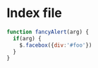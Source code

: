 # Index file
```javascript
function fancyAlert(arg) {
  if(arg) {
    $.facebox({div:'#foo'})
  }
}
```
